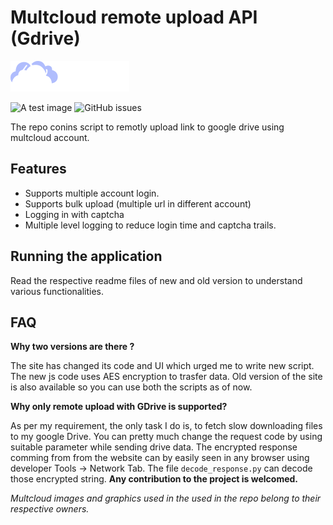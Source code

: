 # Multcloud remote upload API (Gdrive)

![Alt text](./images/multcloud.png)

![A test image](https://img.shields.io/static/v1?label=status&message=completed&logo=github&color=F8523B) ![GitHub issues](https://img.shields.io/github/issues/ayush1920/Multcloud_remote_upload)

The repo conins script to remotly upload link to google drive using multcloud account.

## Features
- Supports multiple account login.
- Supports bulk upload (multiple url in different account)
- Logging in with captcha 
- Multiple level logging to reduce login time and captcha trails.

## Running the application
Read the respective readme files of new and old version to understand various functionalities.

## FAQ

**Why two versions are there ?**<br>

The site has changed its code and UI which urged me to write new script. The new js code uses AES encryption to trasfer data. Old version of the site is also available so you can use both the scripts as of now.

**Why only remote upload with GDrive is supported?**<br>

As per my requirement, the only task I do is, to fetch slow downloading files to my google Drive. You can pretty much change the request code by using suitable parameter while sending drive data.  The encrypted response comming from from the website can by easily seen in any browser using developer Tools -> Network Tab. The file `decode_response.py` can decode those encrypted string. **Any contribution to the project is welcomed.**

*Multcloud images and graphics used in the used in the repo belong to their respective owners.*